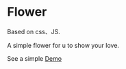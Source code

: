  Flower
==========
Based on css、JS.
</br>  

A simple flower for u to show your love.
</br>   

See a simple <a href="https://androad.github.io/Flower/" target="_Blank">Demo</a>
